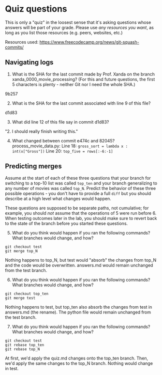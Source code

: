 # Quiz questions

This is only a "quiz" in the loosest sense that it's asking questions whose
answers will be part of your grade. Please use *any resources you want*, as
long as you list those resources (e.g. peers, websites, etc.)

Resources used:
https://www.freecodecamp.org/news/git-squash-commits/


## Navigating logs

1. What is the SHA for the last commit made by Prof. Xanda on the branch
xanda_0000_movie_processing?
(For this and future questions, the first 5 characters is plenty - neither
Git nor I need the whole SHA.)

9b257

2. What is the SHA for the last commit associated with line 9 of this file?

d1d83

3. What did line 12 of this file say in commit d1d83?

"2. I should really finish writing this."

4. What changed between commit e474c and 82045?
process_movie_data.py:
Line 18: `gross_sort = lambda x : int(x["Gross"])`
Line 20: `top_five = rows[:-6:-1]`

## Predicting merges

Assume at the start of each of these three questions that your
branch for switching to a top-10 list was called `top_ten`
and your branch generalizing to any number of movies was called `top_N`.
Predict the behavior of these three possible operations - you don't
have to provide a full `diff` but you should describe at a high level
what changes would happen.

These questions are supposed to be separate paths, not cumulative;
for example, you should *not* assume that the operations of 5 were run
before 6. When testing outcomes later in the lab, you should make sure to
revert back to the state of the branch before you started these questions.

5. What do you think would happen if you ran the following commands?
What branches would change, and how?
```
git checkout test
git merge top_N
```
Nothing happens to top_N, but test would "absorb" the changes from top_N and the code would be overwritten. answers.md would remain unchanged from the test branch.

6. What do you think would happen if you ran the following commands?
What branches would change, and how?
```
git checkout top_ten
git merge test
```
Nothing happens to test, but top_ten also absorb the changes from test in answers.md (the rename). The python file would remain unchanged from the test branch.

7. What do you think would happen if you ran the following commands?
What branches would change, and how?
```
git checkout test
git rebase top_ten
git rebase top_N
```
At first, we'd apply the quiz.md changes onto the top_ten branch. Then, we'd apply the same changes to the top_N branch. Nothing would change in test.
